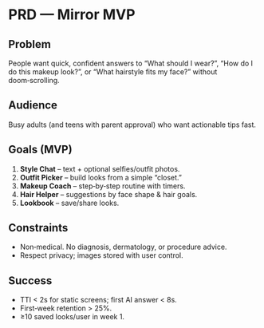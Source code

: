 # PRD — Mirror MVP

## Problem
People want quick, confident answers to “What should I wear?”, “How do I do this makeup look?”, or “What hairstyle fits my face?” without doom‑scrolling.

## Audience
Busy adults (and teens with parent approval) who want actionable tips fast.

## Goals (MVP)
1) **Style Chat** – text + optional selfies/outfit photos.
2) **Outfit Picker** – build looks from a simple “closet.”
3) **Makeup Coach** – step‑by‑step routine with timers.
4) **Hair Helper** – suggestions by face shape & hair goals.
5) **Lookbook** – save/share looks.

## Constraints
- Non‑medical. No diagnosis, dermatology, or procedure advice.
- Respect privacy; images stored with user control.

## Success
- TTI < 2s for static screens; first AI answer < 8s.
- First‑week retention > 25%.
- ≥10 saved looks/user in week 1.
